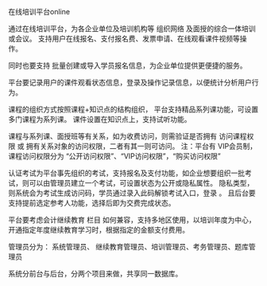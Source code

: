 在线培训平台online

通过在线培训平台，为各企业单位及培训机构等 组织网络 及面授的综合一体培训 或会议。
支持用户在线报名、支付报名费、发票申请、在线观看课件视频等操作。

同时也要支持 批量创建或导入学员报名信息，为企业单位提供更便捷的服务。

平台要记录用户的课件观看状态信息，登录及操作记录信息，以便统计分析用户行为。

课程的组织方式按照课程+知识点的结构组织， 平台支持精品系列课功能，可设置多门课程为系列课。
课件设置在知识点上，支持试听功能。

课程与系列课、面授班等有关系，如为收费访问，则需验证是否拥有 访问课程权限 或 拥有关系对象的访问权限，二者有其一则可访问。
注：平台有 VIP会员制，课程访问权限分为 “公开访问权限”、“VIP访问权限”，“购买访问权限”

认证考试为平台事先组织的考试，支持报名及支付功能，如企业想要组织一批考试，则可以由管理员建立一个考试，可设置状态为公开或隐私属性。
隐私类型，则系统会为考试生成访问码，学员通过录入此码解锁考试入口，登录 。 且后台要支持提前选定参考人功能，选择后即为交费完成状态。

平台要考虑会计继续教育 栏目 如何兼容，支持多地区使用，以培训年度为中心，开通指定年度继续教育学习时，根据指定的金额支付费用。


管理员分为： 系统管理员、 继续教育管理员、培训管理员、考务管理员、题库管理员

系统分前台与后台，分两个项目来做，共享同一数据库。
